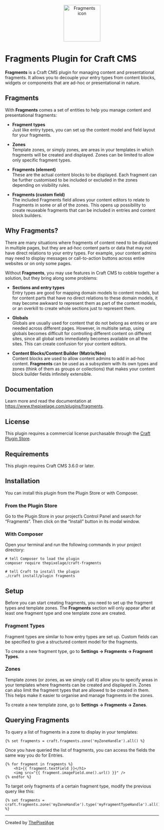 <p style="text-align:center;"><img src="https://www.thepixelage.com/plugins/assets/icon-fragments.svg" alt="Fragments icon" width="120"></p>

# Fragments Plugin for Craft CMS

**Fragments** is a Craft CMS plugin for managing content and presentational 
fragments. It allows you to decouple your entry types from content 
blocks, widgets or components that are ad-hoc or presentational in nature.

## Fragments

With **Fragments** comes a set of entities to help you manage content and 
presentational fragments:

- **Fragment types**  
  Just like entry types, you can set up the content model and field layout
  for your fragments.
  
  
- **Zones**  
  Template zones, or simply zones, are areas in your templates in 
  which fragments will be created and displayed. Zones can be limited to allow 
  only specific fragment types.
  
  
- **Fragments (element)**  
  These are the actual content blocks to be displayed. Each 
  fragment can be further customised to be included or excluded in the zones 
  depending on visibility rules.
  
  
- **Fragments (custom field)**  
  The included Fragments field allows your content editors to relate to 
  Fragments in some or all of the zones. This opens up possibility to create 
  reuseable fragments that can be included in entries and content block builders.

## Why Fragments?

There are many situations where fragments of content need to be displayed in
multiple pages, but they are ad-hoc content parts or data that may not have 
direct relations to your entry types. For example, your content admins may need 
to display messages or call-to-action buttons across entire websites or on only 
some pages.

Without **Fragments**, you may use features in Craft CMS to cobble together a
solution, but they bring along some problems:

- **Sections and entry types**  
  Entry types are good for mapping domain models
  to content models, but for content parts that have no direct relations to
  these domain models, it may become awkward to represent them as part of the
  content models, or an overkill to create whole sections just to represent
  them.


- **Globals**  
  Globals are usually used for content that do not belong as
  entries or are needed across different pages. However, in multisite setup,
  using globals becomes difficult for controlling different content on
  different sites, since all global sets immediately becomes available on all 
  the sites. This can create confusion for your content editors.


- **Content Blocks/Content Builder (Matrix/Neo)**  
  Content blocks are used to allow content admins to add in ad-hoc content. 
  **Fragments** can be used as a subsystem with its own types and zones (think 
  of them as groups or collections) that makes your content block builder 
  fields infinitely extensible.

## Documentation

Learn more and read the documentation at 
https://www.thepixelage.com/plugins/fragments.

## License

This plugin requires a commercial license purchasable through the [Craft Plugin 
Store](https://plugins.craftcms.com/fragments).


## Requirements

This plugin requires Craft CMS 3.6.0 or later.

## Installation

You can install this plugin from the Plugin Store or with Composer.

### From the Plugin Store

Go to the Plugin Store in your project’s Control Panel and search for 
“Fragments”. Then click on the “Install” button in its modal window.

### With Composer

Open your terminal and run the following commands in your project directory:

```
# tell Composer to load the plugin
composer require thepixelage/craft-fragments

# tell Craft to install the plugin
./craft install/plugin fragments
```
## Setup

Before you can start creating fragments, you need to set up the fragment types 
and template zones. The **Fragments** section will only appear after at least 
one fragment type and one template zone are created.

### Fragment Types

Fragment types are similar to how entry types are set up. Custom fields can be
specified to give a structured content model for the fragments.

To create a new fragment type, go to **Settings → Fragments → Fragment Types**.

### Zones

Template zones (or zones, as we simply call it) allow you to specify areas in 
your templates where fragments can be created and displayed in. Zones can also 
limit the fragment types that are allowed to be created in them. This helps 
make it easier to organise and manage fragments  in the zones.

To create a new template zone, go to **Settings → Fragments → Zones**.

## Querying Fragments

To query a list of fragments in a zone to display in your templates:

```
{% set fragments = craft.fragments.zone('myZoneHandle').all() %}
```

Once you have queried the list of fragments, you can access the fields the same 
way you do for Entries.

```
{% for fragment in fragments %}
    <h1>{{ fragment.textField }}</h1>
    <img src="{{ fragment.imageField.one().url() }}" />
{% endfor %}
```

To target only fragments of a certain fragment type, modify the previous query 
like this:

```
{% set fragments = craft.fragments.zone('myZoneHandle').type('myFragmentTypeHandle').all() %}
```

---

Created by [ThePixelAge](https://www.thepixelage.com)
